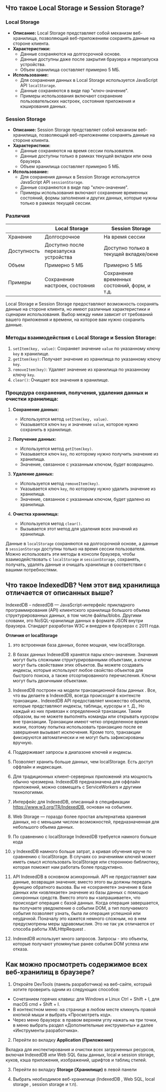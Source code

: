 ## Что такое Local Storage и Session Storage?
### Local Storage

- **Описание:** Local Storage представляет собой механизм веб-хранилища, позволяющий веб-приложениям сохранять данные на стороне клиента.
- **Характеристики:**
  - Данные сохраняются на долгосрочной основе.
  - Данные доступны даже после закрытия браузера и перезапуска устройства.
  - Объем хранилища составляет примерно 5 МБ.
- **Использование:**
  - Для сохранения данных в Local Storage используется JavaScript API `localStorage`.
  - Данные сохраняются в виде пар "ключ-значение".
  - Примеры использования включают сохранение пользовательских настроек, состояния приложения и кэширования данных.

### Session Storage

- **Описание:** Session Storage представляет собой механизм веб-хранилища, позволяющий веб-приложениям сохранять данные на стороне клиента.
- **Характеристики:**
  - Данные сохраняются на время сессии пользователя.
  - Данные доступны только в рамках текущей вкладки или окна браузера.
  - Объем хранилища составляет примерно 5 МБ.
- **Использование:**
  - Для сохранения данных в Session Storage используется JavaScript API `sessionStorage`.
  - Данные сохраняются в виде пар "ключ-значение".
  - Примеры использования включают сохранение временных состояний, формы заполнения и других данных, которые нужны только в рамках текущей сессии.

### Различия

|              | Local Storage                      | Session Storage                         |
|--------------|------------------------------------|-----------------------------------------|
| Хранение     | Долгосрочное                        | На время сессии                          |
| Доступность  | Доступно после перезапуска устройства | Доступно только в текущей вкладке/окне   |
| Объем        | Примерно 5 МБ                       | Примерно 5 МБ                            |
| Примеры      | Сохранение настроек, состояния       | Сохранение временных состояний, форм, и т.д. |

Local Storage и Session Storage предоставляют возможность сохранять данные на стороне клиента, но имеют различные характеристики и сценарии использования. Выбор между ними зависит от требований вашего приложения и времени, на которое вам нужно сохранить данные.

### Методы взаимодействия с Local Storage и Session Storage:

1. `setItem(key, value)`: Сохраняет значение `value` по указанному ключу `key` в хранилище.
2. `getItem(key)`: Получает значение из хранилища по указанному ключу `key`.
3. `removeItem(key)`: Удаляет значение из хранилища по указанному ключу `key`.
4. `clear()`: Очищает все значения в хранилище.

### Процедура сохранения, получения, удаления данных и очистки хранилища:

1. **Сохранение данных:**
   - Используется метод `setItem(key, value)`.
   - Указывается ключ `key` и значение `value`, которое нужно сохранить в хранилище.

2. **Получение данных:**
   - Используется метод `getItem(key)`.
   - Указывается ключ `key`, по которому нужно получить значение из хранилища.
   - Значение, связанное с указанным ключом, будет возвращено.

3. **Удаление данных:**
   - Используется метод `removeItem(key)`.
   - Указывается ключ `key`, по которому нужно удалить значение из хранилища.
   - Значение, связанное с указанным ключом, будет удалено из хранилища.

4. **Очистка хранилища:**
   - Используется метод `clear()`.
   - Вызывается этот метод для удаления всех значений из хранилища.

Данные в `localStorage` сохраняются на долгосрочной основе, а данные в `sessionStorage` доступны только на время сессии пользователя. Можно использовать эти методы в консоли браузера, чтобы взаимодействовать с `localStorage` и `sessionStorage`, сохранять, получать, удалять данные и очищать хранилище в соответствии с вашими потребностями.





## Что такое IndexedDB? Чем этот вид хранилища отличается от описанных выше?

IndexedDB – ndexedDB — JavaScript-интерфейс прикладного программирования (API) клиентского хранилища большого объема структурированных данных, в том числе файлы/blobs. Другими словами, это NoSQL-хранилище данных в формате JSON внутри браузера. Стандарт разработан W3C и внедрен в браузерах с 2011 года.

**Отличия от localStorage**

1. это встроенная база данных, более мощная, чем localStorage.

2. В базах данных IndexedDB хранятся пары ключ-значение. Значения могут быть сложными структурированными объектами, а ключи могут быть свойствами этих объектов. Вы можете создавать индексы, которые используют любое свойство объектов для быстрого поиска, а также отсортированного перечисления. Ключи могут быть двоичными объектами.

3. IndexedDB построен на модели транзакционной базы данных . Все, что вы делаете в IndexedDB, всегда происходит в контексте транзакции.. IndexedDB API предоставляет множество объектов, которые представляют индексы, таблицы, курсоры и т. Д., Но каждый из них привязан к определенной транзакции. Таким образом, вы не можете выполнять команды или открывать курсоры вне транзакции. Транзакции имеют четко определенное время жизни, поэтому попытка использовать транзакцию после ее завершения вызывает исключения. Кроме того, транзакции фиксируются автоматически и не могут быть зафиксированы вручную. 

4. Поддерживает запросы в диапазоне ключей и индексы.

5. Позволяет хранить больше данных, чем localStorage. Есть доступ оффлайн и индексация.

6. Для традиционных клиент-серверных приложений эта мощность обычно чрезмерна. IndexedDB предназначена для оффлайн приложений, можно совмещать с ServiceWorkers и другими технологиями.

7. Интерфейс для IndexedDB, описанный в спецификации https://www.w3.org/TR/IndexedDB, основан на событиях.

8. Web Storage — гораздо более простая альтернатива хранения данных, но с меньшим числом возможностей, предназначенная для небольшого объема данных.

9. По сравнению с localStorage IndexedDB требуется намного больше кода

10. у IndexedDB намного больше затрат, а кривая обучения круче по сравнению с localStorage. В случаях со значениями ключей может иметь смысл использовать localStorage или стороннюю библиотеку, которая поможет нам работать более продуктивно.
 
11. API IndexedDB в основном асинхронный. API не предоставляет вам данные, возвращая значения; вместо этого вы должны передать функцию обратного вызова. Вы не «сохраняете» значение в базе данных или «извлекаете» значение из базы данных с помощью синхронных средств. Вместо этого вы «запрашиваете», что происходит операция с базой данных. Когда операция завершается, вы получаете уведомление о событии DOM, а тип получаемого события позволяет узнать, была ли операция успешной или неудачной. Поначалу это кажется немного сложным, но в нем предусмотрены меры здравомыслия. Это не так уж отличается от способа работы XMLHttpRequest .

12. IndexedDB использует много запросов. Запросы - это объекты, которые получают упомянутые ранее события DOM успеха или отказа. 

## Как можно просмотреть содержимое всех веб-хранилищ в браузере?

1.	Откройте DevTools  (панель разработчика) на веб-сайте, который хотите проверить одним из следующих способов:

-	Сочетанием горячих клавиш: для Windows и Linux Ctrl + Shift + I, для macOS cmd + Shift + I.
-	В контекстном меню: на странице в любом месте кликнуть правой кнопкой мыши и выбрать «Просмотреть код». 
-	Через меню браузера: в правом верхнем углу нажать на три точки, в меню выбрать раздел «Дополнительные инструменты» и далее «Инструменты разработчика».

2.	Перейти во вкладку **Application (Приложение)** 

Вкладка для инспектирования и очистки всех загруженных ресурсов, включая IndexedDB или Web SQL базы данных, local и session storage, куков, кэша приложения, изображений, шрифтов и таблиц стилей.

3.	Перейти во вкладку **Storage (Хранилище)** в левой панели

4.	Выбрать необходимое веб-хранилище (IndexedDB , Web SQL,  local storage , session storage и т.п).

